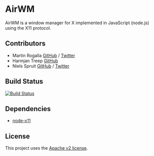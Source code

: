 AirWM
=====

AirWM is a window manager for X implemented in JavaScript (node.js) using the X11 protocol.

Contributors
------------
* Martin Rogalla [GitHub](https://github.com/MartinRogalla) / [Twitter](https://twitter.com/MartinRogalla)
* Harmjan Treep [GitHub](https://github.com/harmjan)
* Niels Spruit [GitHub](https://github.com/nspruit) / [Twitter](https://twitter.com/n_spruit)

Build Status
------------
[![Build Status](https://travis-ci.org/AirWM/AirWM.svg?branch=master)](https://travis-ci.org/AirWM/AirWM)

Dependencies
------------
* [node-x11](https://github.com/sidorares/node-x11)

License
-------

This project uses the [Apache v2 license](/LICENSE).
